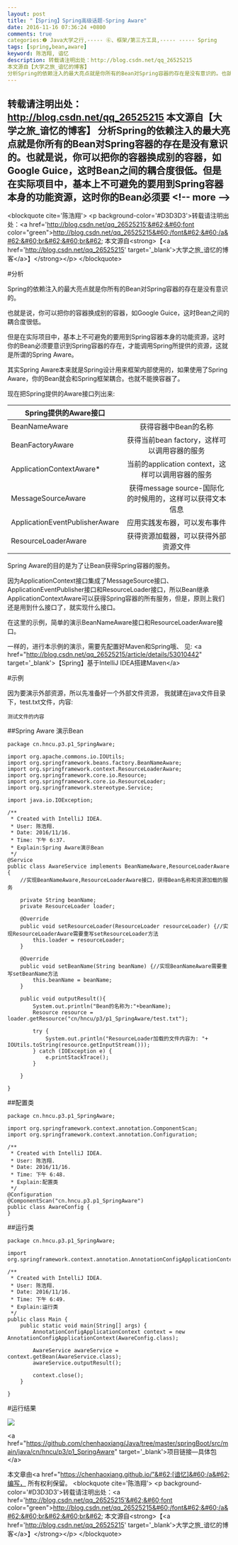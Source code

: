 ```yaml
---
layout: post
title: "【Spring】Spring高级话题-Spring Aware"
date: 2016-11-16 07:36:24 +0800
comments: true
categories:❷ Java大学之行,----- ⑥、框架/第三方工具,----- ----- Spring
tags: [spring,bean,aware]
keyword: 陈浩翔, 谙忆
description: 转载请注明出处：http://blog.csdn.net/qq_26525215
本文源自【大学之旅_谙忆的博客】
分析Spring的依赖注入的最大亮点就是你所有的Bean对Spring容器的存在是没有意识的。也就是说，你可以把你的容器换成别的容器，如Google Guice，这时Bean之间的耦合度很低。但是在实际项目中，基本上不可避免的要用到Spring容器本身的功能资源，这时你的Bean必须要 
---
```



转载请注明出处：http://blog.csdn.net/qq_26525215
本文源自【大学之旅_谙忆的博客】
分析Spring的依赖注入的最大亮点就是你所有的Bean对Spring容器的存在是没有意识的。也就是说，你可以把你的容器换成别的容器，如Google Guice，这时Bean之间的耦合度很低。但是在实际项目中，基本上不可避免的要用到Spring容器本身的功能资源，这时你的Bean必须要
&#60;!-- more --&#62;
----------

&#60;blockquote cite='陈浩翔'&#62;
&#60;p background-color='#D3D3D3'&#62;转载请注明出处：&#60;a href='http://blog.csdn.net/qq_26525215'&#62;&#60;font color="green"&#62;http://blog.csdn.net/qq_26525215&#60;/font&#62;&#60;/a&#62;&#60;br&#62;&#60;br&#62;
本文源自&#60;strong&#62;【&#60;a href='http://blog.csdn.net/qq_26525215' target='_blank'&#62;大学之旅_谙忆的博客&#60;/a&#62;】&#60;/strong&#62;&#60;/p&#62;
&#60;/blockquote&#62;

#分析

Spring的依赖注入的最大亮点就是你所有的Bean对Spring容器的存在是没有意识的。

也就是说，你可以把你的容器换成别的容器，如Google Guice，这时Bean之间的耦合度很低。

但是在实际项目中，基本上不可避免的要用到Spring容器本身的功能资源，这时你的Bean必须要意识到Spring容器的存在，才能调用Spring所提供的资源，这就是所谓的Spring Aware。

其实Spring Aware本来就是Spring设计用来框架内部使用的，如果使用了Spring Aware，你的Bean就会和Spring框架耦合。也就不能换容器了。

现在把Spring提供的Aware接口列出来:

|   Spring提供的Aware接口 ||
| ------------- |:-------------:|
| BeanNameAware | 获得容器中Bean的名称 |
| BeanFactoryAware | 获得当前bean factory，这样可以调用容器的服务 |
| ApplicationContextAware* | 当前的application context，这样可以调用容器的服务 |
| MessageSourceAware | 获得message source-国际化的时候用的，这样可以获得文本信息 |
| ApplicationEventPublisherAware | 应用实践发布器，可以发布事件 |
| ResourceLoaderAware | 获得资源加载器，可以获得外部资源文件 |

Spring Aware的目的是为了让Bean获得Spring容器的服务。

因为ApplicationContext接口集成了MessageSource接口、ApplicationEventPublisher接口和ResourceLoader接口，所以Bean继承ApplicationContextAware可以获得Spring容器的所有服务，但是，原则上我们还是用到什么接口了，就实现什么接口。

在这里的示例，简单的演示BeanNameAware接口和ResourceLoaderAware接口。

一样的，进行本示例的演示，需要先配置好Maven和Spring哦、
见:
&#60;a href="http://blog.csdn.net/qq_26525215/article/details/53010442" target='_blank'&#62;【Spring】基于IntelliJ IDEA搭建Maven&#60;/a&#62;

#示例

因为要演示外部资源，所以先准备好一个外部文件资源，
我就建在java文件目录下，test.txt文件，内容:
```
测试文件的内容
```

##Spring Aware 演示Bean

```
package cn.hncu.p3.p1_SpringAware;

import org.apache.commons.io.IOUtils;
import org.springframework.beans.factory.BeanNameAware;
import org.springframework.context.ResourceLoaderAware;
import org.springframework.core.io.Resource;
import org.springframework.core.io.ResourceLoader;
import org.springframework.stereotype.Service;

import java.io.IOException;

/**
 * Created with IntelliJ IDEA.
 * User: 陈浩翔.
 * Date: 2016/11/16.
 * Time: 下午 6:37.
 * Explain:Spring Aware演示Bean
 */
@Service
public class AwareService implements BeanNameAware,ResourceLoaderAware {
    //实现BeanNameAware,ResourceLoaderAware接口，获得Bean名称和资源加载的服务

    private String beanName;
    private ResourceLoader loader;

    @Override
    public void setResourceLoader(ResourceLoader resourceLoader) {//实现ResourceLoaderAware需要重写setResourceLoader方法
        this.loader = resourceLoader;
    }

    @Override
    public void setBeanName(String beanName) {//实现BeanNameAware需要重写setBeanName方法
        this.beanName = beanName;
    }

    public void outputResult(){
        System.out.println("Bean的名称为:"+beanName);
        Resource resource = loader.getResource("cn/hncu/p3/p1_SpringAware/test.txt");

        try {
            System.out.println("ResourceLoader加载的文件内容为: "+ IOUtils.toString(resource.getInputStream()));
        } catch (IOException e) {
            e.printStackTrace();
        }

    }

}

```

##配置类

```
package cn.hncu.p3.p1_SpringAware;

import org.springframework.context.annotation.ComponentScan;
import org.springframework.context.annotation.Configuration;

/**
 * Created with IntelliJ IDEA.
 * User: 陈浩翔.
 * Date: 2016/11/16.
 * Time: 下午 6:48.
 * Explain:配置类
 */
@Configuration
@ComponentScan("cn.hncu.p3.p1_SpringAware")
public class AwareConfig {
}

```

##运行类

```
package cn.hncu.p3.p1_SpringAware;

import org.springframework.context.annotation.AnnotationConfigApplicationContext;

/**
 * Created with IntelliJ IDEA.
 * User: 陈浩翔.
 * Date: 2016/11/16.
 * Time: 下午 6:49.
 * Explain:运行类
 */
public class Main {
    public static void main(String[] args) {
        AnnotationConfigApplicationContext context = new AnnotationConfigApplicationContext(AwareConfig.class);

        AwareService awareService = context.getBean(AwareService.class);
        awareService.outputResult();

        context.close();
    }

}

```

#运行结果

![](http://img.blog.csdn.net/20161116193220921)



&#60;a href="https://github.com/chenhaoxiang/Java/tree/master/springBoot/src/main/java/cn/hncu/p3/p1_SpringAware" target='_blank'&#62;项目链接—具体包&#60;/a&#62;



本文章由&#60;a href="https://chenhaoxiang.github.io/"&#62;[谙忆]&#60;/a&#62;编写， 所有权利保留。 
&#60;blockquote cite='陈浩翔'&#62;
&#60;p background-color='#D3D3D3'&#62;转载请注明出处：&#60;a href='http://blog.csdn.net/qq_26525215'&#62;&#60;font color="green"&#62;http://blog.csdn.net/qq_26525215&#60;/font&#62;&#60;/a&#62;&#60;br&#62;&#60;br&#62;
本文源自&#60;strong&#62;【&#60;a href='http://blog.csdn.net/qq_26525215' target='_blank'&#62;大学之旅_谙忆的博客&#60;/a&#62;】&#60;/strong&#62;&#60;/p&#62;
&#60;/blockquote&#62;

